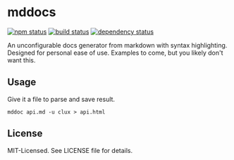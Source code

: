 # mddocs
[![npm status](http://img.shields.io/npm/v/mddocs.svg)](https://www.npmjs.org/package/mddocs)
[![build status](https://secure.travis-ci.org/clux/mddocs.svg)](http://travis-ci.org/clux/mddocs)
[![dependency status](https://david-dm.org/clux/mddocs.svg)](https://david-dm.org/clux/mddocs)

An unconfigurable docs generator from markdown with syntax highlighting. Designed for personal ease of use. Examples to come, but you likely don't want this.

## Usage
Give it a file to parse and save result.

```shell
mddoc api.md -u clux > api.html
```

## License
MIT-Licensed. See LICENSE file for details.
